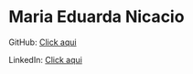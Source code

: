 # Maria Eduarda Nicacio

GitHub: [Click aqui](https://github.com/marianicacio)

LinkedIn: [Click aqui](https://linkedin.com/in/maria-eduarda-nicacio-martins-silva-1335402aa/)